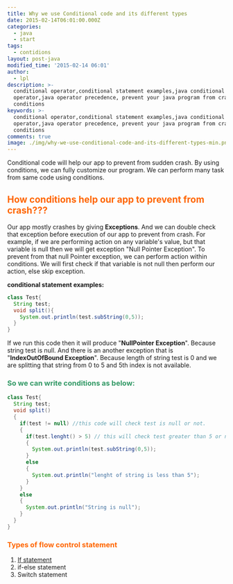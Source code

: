 ```yaml
---
title: Why we use Conditional code and its different types
date: 2015-02-14T06:01:00.000Z
categories:
  - java
  - start
tags:
  - contidions
layout: post-java
modified_time: '2015-02-14 06:01'
author:
  - lpl
description: >-
  conditional operator,conditional statement examples,java conditional
  operator,java operator precedence, prevent your java program from crash using
  conditions
keywords: >-
  conditional operator,conditional statement examples,java conditional
  operator,java operator precedence, prevent your java program from crash using
  conditions
comments: true
image: ./img/why-we-use-conditional-code-and-its-different-types-min.png
---
```


Conditional code will help our app to prevent from sudden crash. By using conditions, we can fully customize our program. We can perform many task from same code using conditions.

## <span style="color: #ff6600;">How conditions help our app to prevent from crash???</span>

Our app mostly crashes by giving **Exceptions**. And we can double check that exception before execution of our app to prevent from crash. For example, if we are performing action on any variable's value, but that variable is null then we will get exception "Null Pointer Exception". To prevent from that null Pointer exception, we can perform action within conditions. We will first check if that variable is not null then perform our action, else skip exception.

**conditional statement examples:**

```java
class Test{
  String test;
  void split(){
    System.out.println(test.subString(0,5));
  }
}

```

If we run this code then it will produce "**NullPointer Exception**". Because string test is null. And there is an another exception that is "**IndexOutOfBound Exception**". Because length of string test is 0 and we are splitting that string from 0 to 5 and 5th index is not available.

### <span style="color: #339966;">So we can write conditions as below:</span>

```java
class Test{
  String test;
  void split()
  {
    if(test != null) //this code will check test is null or not.
    {
      if(test.lenght() > 5) // this will check test greater than 5 or not
      {
        System.out.println(test.subString(0,5));
      }
      else
      {
        System.out.println("lenght of string is less than 5");
      }
    }
    else
    {
      System.out.println("String is null");
    }
  }
}

```

### <span style="color: #ff6600;">Types of flow control statement</span>

1.  [If statement](https://learnpainless.com/java/start/if-statement-in-java-how-to-use)
2.  if-else statement
3.  Switch statement

